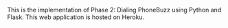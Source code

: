 This is the implementation of Phase 2: Dialing PhoneBuzz
using Python and Flask. This web application is hosted on 
Heroku. 